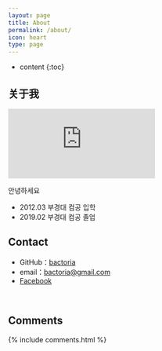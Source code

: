 ```yaml
---
layout: page
title: About
permalink: /about/
icon: heart
type: page
---
```


* content
{:toc}

## 关于我

<iframe src="https://githubbadge.appspot.com/bactoria?s=1" style="border: 0;height: 142px;width: 300px;overflow: hidden;" frameBorder="0"></iframe>

안녕하세요

* 2012.03 부경대 컴공 입학
* 2019.02 부경대 컴공 졸업

## Contact

* GitHub：[bactoria](https://github.com/bactoria)
* email：bactoria@gmail.com
* [Facebook](https://www.facebook.com/profile.php?id=100003593517742)


&nbsp;



## Comments

{% include comments.html %}
